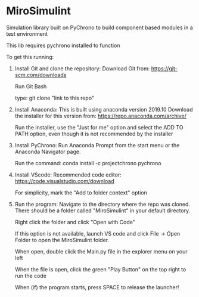 # MiroSimulint
Simulation library built on PyChrono to build component based modules in a test environment

This lib requires pychrono installed to function

To get this running:

1) Install Git and clone the repository:
    Download Git from:
    https://git-scm.com/downloads

    Run Git Bash
    
    type: git clone "link to this repo"

2) Install Anaconda:
    This is built using anaconda version 2019.10
    Download the installer for this version from:
    https://repo.anaconda.com/archive/
    
    Run the installer, use the "Just for me" option
    and select the ADD TO PATH option, even though it
    is not recommended by the installer

3) Install PyChrono:
    Run Anaconda Prompt from the start menu or the 
    Anaconda Navigator page.

    Run the command:
    conda install -c projectchrono pychrono

4) Install VScode:
    Recommended code editor:
    https://code.visualstudio.com/download

    For simplicity, mark the "Add to folder context" option

5) Run the program:
    Navigate to the directory where the repo was cloned.
    There should be a folder called "MiroSimulint" in your default directory.

    Right click the folder and click "Open with Code"

    If this option is not available, launch VS code and click File -> Open Folder
    to open the MiroSimulint folder.

    When open, double click the Main.py file in the explorer menu on your left

    When the file is open, click the green "Play Button" on the top right to run the code

    When (if) the program starts, press SPACE to release the launcher!